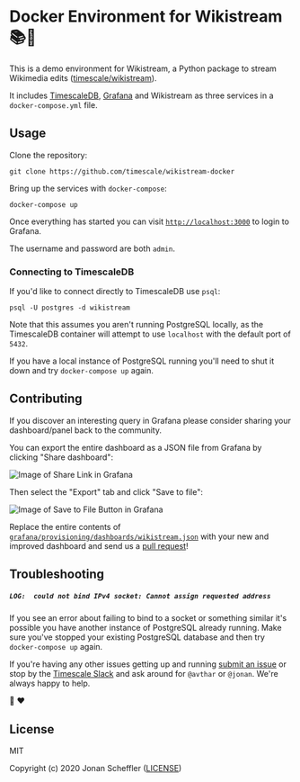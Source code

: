 # Docker Environment for Wikistream 📚🚰 

This is a demo environment for Wikistream, a Python package to stream Wikimedia edits ([timescale/wikistream](https://github.com/timescale/wikistream)).

It includes [TimescaleDB](https://github.com/timescale/timescaledb), [Grafana](https://github.com/grafana/grafana) and Wikistream as three services in a `docker-compose.yml` file.

## Usage

Clone the repository:

```
git clone https://github.com/timescale/wikistream-docker
```

Bring up the services with `docker-compose`:

```
docker-compose up
```

Once everything has started you can visit [`http://localhost:3000`](http://localhost:3000) to login to Grafana.

The username and password are both `admin`.

### Connecting to TimescaleDB

If you'd like to connect directly to TimescaleDB use `psql`:

```
psql -U postgres -d wikistream
```

Note that this assumes you aren't running PostgreSQL locally, as the TimescaleDB container
will attempt to use `localhost` with the default port of `5432`.

If you have a local instance of PostgreSQL running you'll need to shut it down and try `docker-compose up` again.

## Contributing

If you discover an interesting query in Grafana please consider sharing your dashboard/panel back to the community.

You can export the entire dashboard as a JSON file from Grafana by clicking "Share dashboard":

![Image of Share Link in Grafana](https://user-images.githubusercontent.com/270746/78011390-5fa00580-72f8-11ea-9d9c-5112042f6849.png)

Then select the "Export" tab and click "Save to file":

![Image of Save to File Button in Grafana](https://user-images.githubusercontent.com/270746/78011801-efde4a80-72f8-11ea-8ae7-74485e280c43.png)

Replace the entire contents of [`grafana/provisioning/dashboards/wikistream.json`](https://github.com/timescale/wikistream-docker/blob/master/grafana/provisioning/dashboards/wikistream.json)
with your new and improved dashboard and send us a [pull request](https://help.github.com/en/github/collaborating-with-issues-and-pull-requests/creating-a-pull-request)!

## Troubleshooting

##### `LOG:  could not bind IPv4 socket: Cannot assign requested address`

If you see an error about failing to bind to a socket or something similar it's
possible you have another instance of PostgreSQL already running. Make sure you've stopped your existing PostgreSQL database and then try `docker-compose up` again.

If you're having any other issues getting up and running [submit an issue](https://help.github.com/en/github/managing-your-work-on-github/creating-an-issue)
or stop by the [Timescale Slack](https://slack.timescale.com/) and ask around for `@avthar` or `@jonan`. We're always happy to help.

🐯 ❤️ 

## License
MIT

Copyright (c) 2020 Jonan Scheffler ([LICENSE](https://github.com/timescale/wikistream-docker/LICENSE.md))
